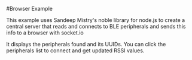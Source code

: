 #Browser Example

This example uses Sandeep Mistry's noble library for node.js to create a central server that reads and connects to BLE peripherals and sends this info to a browser with socket.io

It displays the peripherals found and its UUIDs. You can click the peripherals list to connect and get updated RSSI values.
